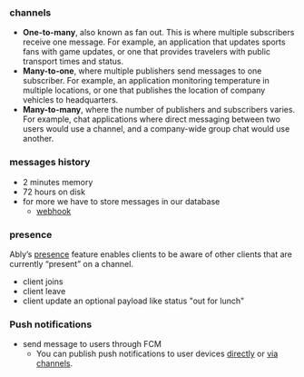 ### channels
- **One-to-many**, also known as fan out. This is where multiple subscribers receive one message. For example, an application that updates sports fans with game updates, or one that provides travelers with public transport times and status.
- **Many-to-one**, where multiple publishers send messages to one subscriber. For example, an application monitoring temperature in multiple locations, or one that publishes the location of company vehicles to headquarters.
- **Many-to-many**, where the number of publishers and subscribers varies. For example, chat applications where direct messaging between two users would use a channel, and a company-wide group chat would use another.
### messages history
- 2 minutes memory
- 72 hours on disk
- for more we have to store messages in our database
	- [webhook](https://ably.com/docs/general/webhooks)
### presence
Ably’s [presence](https://ably.com/docs/presence-occupancy) feature enables clients to be aware of other clients that are currently “present” on a channel.
- client joins
- client leave
- client update an optional payload like status "out for lunch"

### Push notifications
 - send message to users through FCM
	 - You can publish push notifications to user devices [directly](https://ably.com/docs/push/publish#direct-publishing) or [via channels](https://ably.com/docs/push/publish#via-channels).
